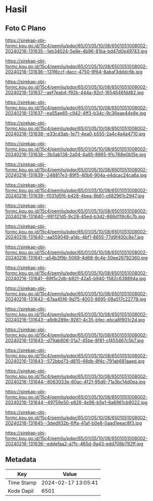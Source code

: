 # Hasil

## Foto C Plano

https://sirekap-obj-formc.kpu.go.id/15c4/pemilu/pdpr/65/01/05/10/08/6501051008002-20240216-131635--1eb34024-5e8e-4b96-81ba-bd47d0e49743.jpg

https://sirekap-obj-formc.kpu.go.id/15c4/pemilu/pdpr/65/01/05/10/08/6501051008002-20240216-131636--131f6ccf-dacc-4750-9f64-8abaf3dddc6b.jpg

https://sirekap-obj-formc.kpu.go.id/15c4/pemilu/pdpr/65/01/05/10/08/6501051008002-20240216-131637--aef7eab4-f92b-444a-92cf-1654646fdd82.jpg

https://sirekap-obj-formc.kpu.go.id/15c4/pemilu/pdpr/65/01/05/10/08/6501051008002-20240216-131637--ea55ae65-c942-4ff3-b34c-9c36eae44e8e.jpg

https://sirekap-obj-formc.kpu.go.id/15c4/pemilu/pdpr/65/01/05/10/08/6501051008002-20240216-131638--e33cd3ab-1e71-4ea0-b555-2a4c4a4a4710.jpg

https://sirekap-obj-formc.kpu.go.id/15c4/pemilu/pdpr/65/01/05/10/08/6501051008002-20240216-131638--3b0ab138-2a04-4a95-8965-91c768e0b15e.jpg

https://sirekap-obj-formc.kpu.go.id/15c4/pemilu/pdpr/65/01/05/10/08/6501051008002-20240216-131639--248817e3-89f5-40b6-904a-e4dcac24ca6a.jpg

https://sirekap-obj-formc.kpu.go.id/15c4/pemilu/pdpr/65/01/05/10/08/6501051008002-20240216-131639--f031d5f6-b428-4bea-9b61-c682961c2947.jpg

https://sirekap-obj-formc.kpu.go.id/15c4/pemilu/pdpr/65/01/05/10/08/6501051008002-20240216-131640--991121d5-9c28-45ed-b3d2-666d119c6c7b.jpg

https://sirekap-obj-formc.kpu.go.id/15c4/pemilu/pdpr/65/01/05/10/08/6501051008002-20240216-131640--aa559049-a1dc-4bf1-8655-77d9f400c8e7.jpg

https://sirekap-obj-formc.kpu.go.id/15c4/pemilu/pdpr/65/01/05/10/08/6501051008002-20240216-131641--a54b3f9b-5069-4d68-8c4e-50ee26792360.jpg

https://sirekap-obj-formc.kpu.go.id/15c4/pemilu/pdpr/65/01/05/10/08/6501051008002-20240216-131641--89f5c2db-b921-42a5-b940-1582c638894a.jpg

https://sirekap-obj-formc.kpu.go.id/15c4/pemilu/pdpr/65/01/05/10/08/6501051008002-20240216-131642--67aa45f6-9d75-4003-8695-09a517c22779.jpg

https://sirekap-obj-formc.kpu.go.id/15c4/pemilu/pdpr/65/01/05/10/08/6501051008002-20240216-131643--a9db289e-9261-4c35-bfec-ebca8f901c2d.jpg

https://sirekap-obj-formc.kpu.go.id/15c4/pemilu/pdpr/65/01/05/10/08/6501051008002-20240216-131643--d79ab606-01a7-45be-8f81-cf455467c5b7.jpg

https://sirekap-obj-formc.kpu.go.id/15c4/pemilu/pdpr/65/01/05/10/08/6501051008002-20240216-131643--572bbd73-d815-48db-8f4c-791ab681aaed.jpg

https://sirekap-obj-formc.kpu.go.id/15c4/pemilu/pdpr/65/01/05/10/08/6501051008002-20240216-131644--8063033e-60ac-4f21-95d6-71a3bc14d0ea.jpg

https://sirekap-obj-formc.kpu.go.id/15c4/pemilu/pdpr/65/01/05/10/08/6501051008002-20240216-131644--49759e50-e826-4e96-b5e1-6a6961cb9022.jpg

https://sirekap-obj-formc.kpu.go.id/15c4/pemilu/pdpr/65/01/05/10/08/6501051008002-20240216-131645--3ded932b-6ffa-41af-b0e8-0aad1eeac8f3.jpg

https://sirekap-obj-formc.kpu.go.id/15c4/pemilu/pdpr/65/01/05/10/08/6501051008002-20240216-131636--eddefaa2-a7fc-465d-9a43-edd708b792ff.jpg


## Metadata

| Key        | Value               |
| ---------- | ------------------- |
| Time Stamp | 2024-02-17 13:05:41 |
| Kode Dapil | 6501                |



